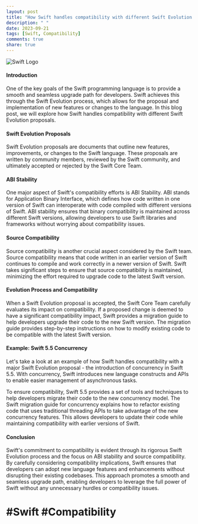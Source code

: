 ```yaml
---
layout: post
title: "How Swift handles compatibility with different Swift Evolution proposals"
description: " "
date: 2023-09-21
tags: [Swift, Compatibility]
comments: true
share: true
---
```


![Swift Logo](https://swift.org/assets/images/swift-logo.png)

#### Introduction

One of the key goals of the Swift programming language is to provide a smooth and seamless upgrade path for developers. Swift achieves this through the Swift Evolution process, which allows for the proposal and implementation of new features or changes to the language. In this blog post, we will explore how Swift handles compatibility with different Swift Evolution proposals.

#### Swift Evolution Proposals

Swift Evolution proposals are documents that outline new features, improvements, or changes to the Swift language. These proposals are written by community members, reviewed by the Swift community, and ultimately accepted or rejected by the Swift Core Team.

#### ABI Stability

One major aspect of Swift's compatibility efforts is ABI Stability. ABI stands for Application Binary Interface, which defines how code written in one version of Swift can interoperate with code compiled with different versions of Swift. ABI stability ensures that binary compatibility is maintained across different Swift versions, allowing developers to use Swift libraries and frameworks without worrying about compatibility issues.

#### Source Compatibility

Source compatibility is another crucial aspect considered by the Swift team. Source compatibility means that code written in an earlier version of Swift continues to compile and work correctly in a newer version of Swift. Swift takes significant steps to ensure that source compatibility is maintained, minimizing the effort required to upgrade code to the latest Swift version.

#### Evolution Process and Compatibility

When a Swift Evolution proposal is accepted, the Swift Core Team carefully evaluates its impact on compatibility. If a proposed change is deemed to have a significant compatibility impact, Swift provides a migration guide to help developers upgrade their code to the new Swift version. The migration guide provides step-by-step instructions on how to modify existing code to be compatible with the latest Swift version.

#### Example: Swift 5.5 Concurrency

Let's take a look at an example of how Swift handles compatibility with a major Swift Evolution proposal - the introduction of concurrency in Swift 5.5. With concurrency, Swift introduces new language constructs and APIs to enable easier management of asynchronous tasks.

To ensure compatibility, Swift 5.5 provides a set of tools and techniques to help developers migrate their code to the new concurrency model. The Swift migration guide for concurrency explains how to refactor existing code that uses traditional threading APIs to take advantage of the new concurrency features. This allows developers to update their code while maintaining compatibility with earlier versions of Swift.

#### Conclusion

Swift's commitment to compatibility is evident through its rigorous Swift Evolution process and the focus on ABI stability and source compatibility. By carefully considering compatibility implications, Swift ensures that developers can adopt new language features and enhancements without disrupting their existing codebases. This approach promotes a smooth and seamless upgrade path, enabling developers to leverage the full power of Swift without any unnecessary hurdles or compatibility issues.


# #Swift #Compatibility